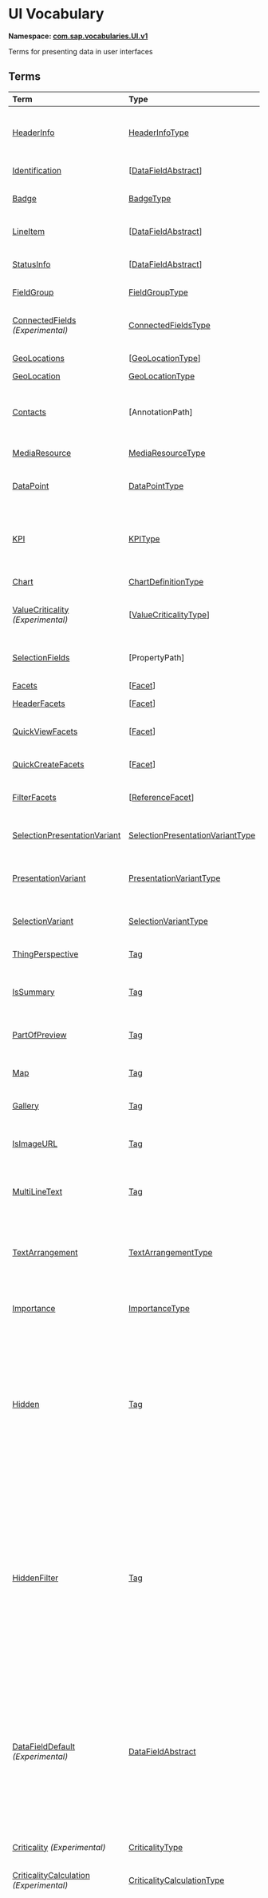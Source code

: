 # UI Vocabulary
**Namespace: [com.sap.vocabularies.UI.v1](UI.xml)**

Terms for presenting data in user interfaces


## Terms

Term|Type|Description
:---|:---|:----------
[HeaderInfo](UI.xml#L35)|[HeaderInfoType](#HeaderInfoType)|<a name="HeaderInfo"></a>Information for the header area of an entity representation. HeaderInfo is mandatory for main entity types of the model
[Identification](UI.xml#L66)|\[[DataFieldAbstract](#DataFieldAbstract)\]|<a name="Identification"></a>Collection of fields identifying the object
[Badge](UI.xml#L71)|[BadgeType](#BadgeType)|<a name="Badge"></a>Information usually displayed in the form of a business card
[LineItem](UI.xml#L99)|\[[DataFieldAbstract](#DataFieldAbstract)\]|<a name="LineItem"></a>Collection of data fields for representation in a table or list
[StatusInfo](UI.xml#L104)|\[[DataFieldAbstract](#DataFieldAbstract)\]|<a name="StatusInfo"></a>Collection of data fields describing the status of an entity
[FieldGroup](UI.xml#L109)|[FieldGroupType](#FieldGroupType)|<a name="FieldGroup"></a>Group of fields with an optional label
[ConnectedFields](UI.xml#L123) *(Experimental)*|[ConnectedFieldsType](#ConnectedFieldsType)|<a name="ConnectedFields"></a>Group of semantically connected fields with a representation template and an optional label
[GeoLocations](UI.xml#L194)|\[[GeoLocationType](#GeoLocationType)\]|<a name="GeoLocations"></a>Collection of geographic locations
[GeoLocation](UI.xml#L198)|[GeoLocationType](#GeoLocationType)|<a name="GeoLocation"></a>Geographic location
[Contacts](UI.xml#L218)|\[AnnotationPath\]|<a name="Contacts"></a>Collection of contacts<p>Each collection item MUST reference an annotation of a Communication.Contact</p>
[MediaResource](UI.xml#L225)|[MediaResourceType](#MediaResourceType)|<a name="MediaResource"></a>Properties that describe a media resource
[DataPoint](UI.xml#L279)|[DataPointType](#DataPointType)|<a name="DataPoint"></a>Visualization of a single point of data, typically a number; may also be textual, e.g. a status value
[KPI](UI.xml#L569)|[KPIType](#KPIType)|<a name="KPI"></a>A Key Performance Indicator (KPI) bundles a SelectionVariant and a DataPoint, and provides details for progressive disclosure
[Chart](UI.xml#L618)|[ChartDefinitionType](#ChartDefinitionType)|<a name="Chart"></a>Visualization of multiple data points
[ValueCriticality](UI.xml#L739) *(Experimental)*|\[[ValueCriticalityType](#ValueCriticalityType)\]|<a name="ValueCriticality"></a>Assign criticalities to primitive values. This information can be used for semantic coloring.
[SelectionFields](UI.xml#L752)|\[PropertyPath\]|<a name="SelectionFields"></a>Properties that might be relevant for filtering a collection of entities of this type
[Facets](UI.xml#L761)|\[[Facet](#Facet)\]|<a name="Facets"></a>Collection of facets
[HeaderFacets](UI.xml#L765)|\[[Facet](#Facet)\]|<a name="HeaderFacets"></a>Facets for additional object header information
[QuickViewFacets](UI.xml#L769)|\[[Facet](#Facet)\]|<a name="QuickViewFacets"></a>Facets that may be used for a quick overview of the object
[QuickCreateFacets](UI.xml#L773)|\[[Facet](#Facet)\]|<a name="QuickCreateFacets"></a>Facets that may be used for a (quick) create of the object
[FilterFacets](UI.xml#L777)|\[[ReferenceFacet](#ReferenceFacet)\]|<a name="FilterFacets"></a>Facets that reference UI.FieldGroup annotations to group filterable fields
[SelectionPresentationVariant](UI.xml#L819)|[SelectionPresentationVariantType](#SelectionPresentationVariantType)|<a name="SelectionPresentationVariant"></a>A SelectionPresentationVariant bundles a Selection Variant and a Presentation Variant
[PresentationVariant](UI.xml#L845)|[PresentationVariantType](#PresentationVariantType)|<a name="PresentationVariant"></a>Defines how the result of a queried collection of entities is shaped and how this result is displayed
[SelectionVariant](UI.xml#L919)|[SelectionVariantType](#SelectionVariantType)|<a name="SelectionVariant"></a>A SelectionVariant denotes a combination of parameters and filters to query the annotated entity set
[ThingPerspective](UI.xml#L1051)|[Tag](https://github.com/oasis-tcs/odata-vocabularies/blob/master/vocabularies/Org.OData.Core.V1.md#Tag)|<a name="ThingPerspective"></a>This term is a Thing Perspective
[IsSummary](UI.xml#L1054)|[Tag](https://github.com/oasis-tcs/odata-vocabularies/blob/master/vocabularies/Org.OData.Core.V1.md#Tag)|<a name="IsSummary"></a>This Facet and all included Facets are the summary of the thing. At most one Facet of a thing can be tagged with this term
[PartOfPreview](UI.xml#L1059)|[Tag](https://github.com/oasis-tcs/odata-vocabularies/blob/master/vocabularies/Org.OData.Core.V1.md#Tag)|<a name="PartOfPreview"></a>This Facet and all included Facets are part of the Thing preview
[Map](UI.xml#L1063)|[Tag](https://github.com/oasis-tcs/odata-vocabularies/blob/master/vocabularies/Org.OData.Core.V1.md#Tag)|<a name="Map"></a>Target MUST reference a UI.GeoLocation, Communication.Address or a collection of these
[Gallery](UI.xml#L1068)|[Tag](https://github.com/oasis-tcs/odata-vocabularies/blob/master/vocabularies/Org.OData.Core.V1.md#Tag)|<a name="Gallery"></a>Target MUST reference a UI.MediaResource
[IsImageURL](UI.xml#L1073)|[Tag](https://github.com/oasis-tcs/odata-vocabularies/blob/master/vocabularies/Org.OData.Core.V1.md#Tag)|<a name="IsImageURL"></a>Properties and terms annotated with this term MUST contain a valid URL referencing an resource with a MIME type image
[MultiLineText](UI.xml#L1079)|[Tag](https://github.com/oasis-tcs/odata-vocabularies/blob/master/vocabularies/Org.OData.Core.V1.md#Tag)|<a name="MultiLineText"></a>Properties annotated with this annotation should be rendered as multi-line text (e.g. text area)
[TextArrangement](UI.xml#L1085)|[TextArrangementType](#TextArrangementType)|<a name="TextArrangement"></a>Describes the arrangement of a code or ID value and its text<p>If used for a single property the Common.Text annotation is annotated</p>
[Importance](UI.xml#L1112)|[ImportanceType](#ImportanceType)|<a name="Importance"></a>Expresses the importance of e.g. a DataField or an annotation
[Hidden](UI.xml#L1127)|[Tag](https://github.com/oasis-tcs/odata-vocabularies/blob/master/vocabularies/Org.OData.Core.V1.md#Tag)|<a name="Hidden"></a>Properties or facets (see UI.Facet) annotated with this term will not be rendered if the annotation evaluates to true.<p>Hidden properties usually carry technical information that is used for application control and is of no direct interest to end users. The annotation value may be an expression to dynamically hide or render the annotated feature.</p>
[HiddenFilter](UI.xml#L1134)|[Tag](https://github.com/oasis-tcs/odata-vocabularies/blob/master/vocabularies/Org.OData.Core.V1.md#Tag)|<a name="HiddenFilter"></a>Properties annotated with this term will not be rendered as filter criteria if the annotation evaluates to true.<p>Properties annotated with `HiddenFilter` are intended as parts of a `$filter` expression that cannot be directly influenced by end users. The properties will be rendered in all other places, e.g. table columns or form fields. This is in contrast to properties annotated with [`UI.Hidden`](#Hidden) that are not rendered at all.</p>
[DataFieldDefault](UI.xml#L1141) *(Experimental)*|[DataFieldAbstract](#DataFieldAbstract)|<a name="DataFieldDefault"></a>Default representation of a property as a datafield, e.g. when the property is added as a table column or form field via personalization<p>Only concrete subtypes of DataFieldAbstract can be used for a DataFieldDefault. For type `DataField` and its subtypes the annotation target SHOULD be the same property that is referenced via a path expression in the `Value` of the datafield.</p>
[Criticality](UI.xml#L1273) *(Experimental)*|[CriticalityType](#CriticalityType)|<a name="Criticality"></a>Service-calculated criticality, alternative to UI.CriticalityCalculation
[CriticalityCalculation](UI.xml#L1278) *(Experimental)*|[CriticalityCalculationType](#CriticalityCalculationType)|<a name="CriticalityCalculation"></a>Parameters for client-calculated criticality, alternative to UI.Criticality
[OrderBy](UI.xml#L1283) *(Experimental)*|PropertyPath|<a name="OrderBy"></a>Sort by the referenced property instead of by the annotated property<p>Example: annotated property `SizeCode` has string values XS, S, M, L, XL, referenced property SizeOrder has numeric values -2, -1, 0, 1, 2. Numeric ordering by SizeOrder will be more understandable than lexicographic ordering by SizeCode.</p>

## <a name="HeaderInfoType"></a>[HeaderInfoType](UI.xml#L40)


Property|Type|Description
:-------|:---|:----------
[TypeName](UI.xml#L41)|String|Name of the main entity type
[TypeNamePlural](UI.xml#L45)|String|Plural form of the name of the main entity type
[Title](UI.xml#L49)|[DataField](#DataField)|Title, e.g. for overview pages
[Description](UI.xml#L52)|[DataField](#DataField)|Description, e.g. for overview pages
[ImageUrl](UI.xml#L55)|URL|Image URL for an instance of the entity type. If the property ImageUrl has a valid value, it can be used for the visualization of the instance. If it is not available or not valid the property TypeImageUrl can be used instead.
[TypeImageUrl](UI.xml#L60)|URL|Image URL for the entity type

## <a name="BadgeType"></a>[BadgeType](UI.xml#L75)


Property|Type|Description
:-------|:---|:----------
[HeadLine](UI.xml#L76)|[DataField](#DataField)|Headline
[Title](UI.xml#L79)|[DataField](#DataField)|Title
[ImageUrl](UI.xml#L82)|URL|Image URL for an instance of the entity type. If the property ImageUrl has a valid value, it can be used for the visualization of the instance. If it is not available or not valid the property TypeImageUrl can be used instead.
[TypeImageUrl](UI.xml#L87)|URL|Image URL for the entity type
[MainInfo](UI.xml#L91)|[DataField](#DataField)|Main information on the business card
[SecondaryInfo](UI.xml#L94)|[DataField](#DataField)|Additional information on the business card

## <a name="FieldGroupType"></a>[FieldGroupType](UI.xml#L113)


Property|Type|Description
:-------|:---|:----------
[Label](UI.xml#L114)|String|Label for the field group
[Data](UI.xml#L118)|\[[DataFieldAbstract](#DataFieldAbstract)\]|Collection of data fields

## <a name="ConnectedFieldsType"></a>[ConnectedFieldsType](UI.xml#L152) *(Experimental)*
Group of semantically connected fields with a representation template and an optional label

Property|Type|Description
:-------|:---|:----------
[Label](UI.xml#L156)|String|Label for the connected fields
[Template](UI.xml#L160)|String|Template for representing the connected fields<p>Template variables are identifiers enclosed in curly braces, e.g. `{MaterialName} - {MaterialClassName}`. The `Data` collection assigns values to the template variables.</p>
[Data](UI.xml#L166)|[Dictionary](https://github.com/oasis-tcs/odata-vocabularies/blob/master/vocabularies/Org.OData.Core.V1.md#Dictionary)|Dictionary of template variables<p>Each template variable used in `Template` must be assigned a value here. The value must be of type [`UI.DataFieldAbstract`](#DataFieldAbstract)</p>

## <a name="GeoLocationType"></a>[GeoLocationType](UI.xml#L202)
Properties that define a geographic location

Property|Type|Description
:-------|:---|:----------
[Latitude](UI.xml#L204)|Double|Geographic latitude
[Longitude](UI.xml#L207)|Double|Geographic longitude
[Location](UI.xml#L210)|GeographyPoint|A point in a round-earth coordinate system
[Address](UI.xml#L213)|[AddressType](Communication.md#AddressType)|vCard-style address

## <a name="MediaResourceType"></a>[MediaResourceType](UI.xml#L229)


Property|Type|Description
:-------|:---|:----------
[Url](UI.xml#L230)|URL|URL of media resource
[ContentType](UI.xml#L234)|MediaType|Content type, such as application/pdf, video/x-flv, image/jpeg
[ByteSize](UI.xml#L238)|Int64|Resource size in bytes
[ChangedAt](UI.xml#L241)|DateTimeOffset|Date of last change
[Thumbnail](UI.xml#L244)|[ImageType](#ImageType)|Thumbnail image
[Title](UI.xml#L247)|[DataField](#DataField)|Resource title
[Description](UI.xml#L250)|[DataField](#DataField)|Resource description

## <a name="ImageType"></a>[ImageType](UI.xml#L254)


Property|Type|Description
:-------|:---|:----------
[Url](UI.xml#L255)|URL|URL of image
[Width](UI.xml#L259)|String|Width of image
[Height](UI.xml#L262)|String|Height of image

## <a name="DataPointType"></a>[DataPointType](UI.xml#L284)


Property|Type|Description
:-------|:---|:----------
[Title](UI.xml#L285)|String|Title of the data point
[Description](UI.xml#L289)|String|Short description
[LongDescription](UI.xml#L293)|String|Full description
[Value](UI.xml#L297)|PrimitiveType|Numeric value<p>               It could be annotated with either `UoM.ISOCurrency` or `UoM.Unit`.               Percentage values are annotated with `UoM.Unit = '%'`.               A renderer should take an optional `Common.Text` annotation into consideration.             </p>
[TargetValue](UI.xml#L307)|PrimitiveType|Target value
[ForecastValue](UI.xml#L310)|PrimitiveType|Forecast value
[MinimumValue](UI.xml#L313)|Decimal|Minimum value (for output rendering)
[MaximumValue](UI.xml#L316)|Decimal|Maximum value (for output rendering)
[ValueFormat](UI.xml#L319)|[NumberFormat](#NumberFormat)|Number format
[Visualization](UI.xml#L322)|[VisualizationType](#VisualizationType)|Preferred visualization
[SampleSize](UI.xml#L325)|PrimitiveType|Sample size used for the determination of the data point; should contain just integer value as Edm.Byte, Edm.SByte, Edm.Intxx, and Edm.Decimal with scale 0.
[ReferencePeriod](UI.xml#L332)|[ReferencePeriod](#ReferencePeriod)|Reference period
[Criticality](UI.xml#L335)|[CriticalityType](#CriticalityType)|Service-calculated criticality, alternative to CriticalityCalculation
[CriticalityRepresentation](UI.xml#L338) *(Experimental)*|[CriticalityRepresentationType](#CriticalityRepresentationType)|Decides if criticality is visualized in addition by means of an icon
[CriticalityCalculation](UI.xml#L342)|[CriticalityCalculationType](#CriticalityCalculationType)|Parameters for client-calculated criticality, alternative to Criticality
[Trend](UI.xml#L345)|[TrendType](#TrendType)|Service-calculated trend, alternative to TrendCalculation
[TrendCalculation](UI.xml#L348)|[TrendCalculationType](#TrendCalculationType)|Parameters for client-calculated trend, alternative to Trend
[Responsible](UI.xml#L351)|[ContactType](Communication.md#ContactType)|Contact person

## <a name="NumberFormat"></a>[NumberFormat](UI.xml#L356)
Describes how to visualise a number

Property|Type|Description
:-------|:---|:----------
[ScaleFactor](UI.xml#L358)|Decimal|Display value in *ScaleFactor* units, e.g. 1000 for k (kilo), 1e6 for M (Mega)
[NumberOfFractionalDigits](UI.xml#L362)|Byte|Number of fractional digits of the scaled value to be visualized

## <a name="VisualizationType"></a>[VisualizationType](UI.xml#L367)


Member|Value|Description
:-----|----:|:----------
[Number](UI.xml#L368)|0|Visualize as a number
[BulletChart](UI.xml#L371)|1|Visualize as bullet chart - requires TargetValue
[Progress](UI.xml#L374)|2|Visualize as progress indicator - requires TargetValue
[Rating](UI.xml#L377)|3|Visualize as partially or completely filled stars/hearts/... - requires TargetValue
[Donut](UI.xml#L381)|4|Visualize as donut, optionally with missing segment - requires TargetValue
[DeltaBulletChart](UI.xml#L384)|5|Visualize as delta bullet chart - requires TargetValue

## <a name="ReferencePeriod"></a>[ReferencePeriod](UI.xml#L389)
Reference period

Property|Type|Description
:-------|:---|:----------
[Description](UI.xml#L391)|String|Short description of the reference period
[Start](UI.xml#L395)|DateTimeOffset|Start of the reference period
[End](UI.xml#L398)|DateTimeOffset|End of the reference period

## <a name="CriticalityType"></a>[CriticalityType](UI.xml#L403)
Criticality of a value or status, represented e.g. via semantic colors (https://experience.sap.com/fiori-design-web/foundation/colors/#semantic-colors)

Member|Value|Description
:-----|----:|:----------
[VeryNegative](UI.xml#L406) *(Experimental)*|-1|Very negative / dark-red status - risk - out of stock - late
[Neutral](UI.xml#L410)|0|Neutral / grey status - inactive - open - in progress
[Negative](UI.xml#L413)|1|Negative / red status - attention - overload - alert
[Critical](UI.xml#L416)|2|Critical / orange status - warning
[Positive](UI.xml#L419)|3|Positive / green status - completed - available - on track - acceptable
[VeryPositive](UI.xml#L422) *(Experimental)*|4|Very positive / blue status - above max stock - excess

## <a name="CriticalityCalculationType"></a>[CriticalityCalculationType](UI.xml#L428): [CriticalityThresholdsType](#CriticalityThresholdsType)
Describes how to calculate the criticality of a value depending on the improvement direction


The calculation is done by comparing a value to the threshold values relevant for the specified improvement direction.

For improvement direction `Target`, the criticality is calculated using both low and high threshold values. It will be
  - Positive if the value is greater than or equal to AcceptanceRangeLowValue and lower than or equal to AcceptanceRangeHighValue
  - Neutral if the value is greater than or equal to ToleranceRangeLowValue and lower than AcceptanceRangeLowValue OR greater than AcceptanceRangeHighValue and lower than or equal to ToleranceRangeHighValue
  - Critical if the value is greater than or equal to DeviationRangeLowValue and lower than ToleranceRangeLowValue OR greater than ToleranceRangeHighValue  and lower than or equal to DeviationRangeHighValue
  - Negative if the value is lower than DeviationRangeLowValue or greater than DeviationRangeHighValue

For improvement direction `Minimize`, the criticality is calculated using the high threshold values. It is
  - Positive if the value is lower than or equal to AcceptanceRangeHighValue
  - Neutral if the value is  greater than AcceptanceRangeHighValue and lower than or equal to ToleranceRangeHighValue
  - Critical if the value is greater than ToleranceRangeHighValue and lower than or equal to DeviationRangeHighValue
  - Negative if the value is greater than DeviationRangeHighValue

For improvement direction `Maximize`, the criticality is calculated using the low threshold values. It is
  - Positive if the value is greater than or equal to AcceptanceRangeLowValue
  - Neutral if the value is less than AcceptanceRangeLowValue and greater than or equal to ToleranceRangeLowValue
  - Critical if the value is lower than ToleranceRangeLowValue and greater than or equal to DeviationRangeLowValue
  - Negative if the value is lower than DeviationRangeLowValue
             
Thresholds are optional. For unassigned values, defaults are determined in this order:
  - For DeviationRange, an omitted LowValue translates into the smallest possible number (-INF), an omitted HighValue translates into the largest possible number (+INF)
  - For ToleranceRange, an omitted LowValue will be initialized with DeviationRangeLowValue, an omitted HighValue will be initialized with DeviationRangeHighValue
  - For AcceptanceRange, an omitted LowValue will be initialized with ToleranceRangeLowValue, an omitted HighValue will be initialized with ToleranceRangeHighValue
          

Property|Type|Description
:-------|:---|:----------
[*AcceptanceRangeLowValue*](UI.xml#L473)|PrimitiveType|Lowest value that is considered positive
[*AcceptanceRangeHighValue*](UI.xml#L476)|PrimitiveType|Highest value that is considered positive
[*ToleranceRangeLowValue*](UI.xml#L479)|PrimitiveType|Lowest value that is considered neutral
[*ToleranceRangeHighValue*](UI.xml#L482)|PrimitiveType|Highest value that is considered neutral
[*DeviationRangeLowValue*](UI.xml#L485)|PrimitiveType|Lowest value that is considered critical
[*DeviationRangeHighValue*](UI.xml#L488)|PrimitiveType|Highest value that is considered critical
[ImprovementDirection](UI.xml#L459)|[ImprovementDirectionType](#ImprovementDirectionType)|Describes in which direction the value improves
[ConstantThresholds](UI.xml#L462) *(Experimental)*|\[[LevelThresholdsType](#LevelThresholdsType)\]|List of thresholds depending on the aggregation level as a set of constant values<p>Constant thresholds shall only be used in order to refine constant values given for the data point overall (aggregation level with empty collection of property paths), but not if the thresholds are based on other measure elements.</p>

## <a name="CriticalityThresholdsType"></a>[CriticalityThresholdsType](UI.xml#L471)
Thresholds for calculating the criticality of a value

**Derived Types:**
- [CriticalityCalculationType](#CriticalityCalculationType)
- [LevelThresholdsType](#LevelThresholdsType)

Property|Type|Description
:-------|:---|:----------
[AcceptanceRangeLowValue](UI.xml#L473)|PrimitiveType|Lowest value that is considered positive
[AcceptanceRangeHighValue](UI.xml#L476)|PrimitiveType|Highest value that is considered positive
[ToleranceRangeLowValue](UI.xml#L479)|PrimitiveType|Lowest value that is considered neutral
[ToleranceRangeHighValue](UI.xml#L482)|PrimitiveType|Highest value that is considered neutral
[DeviationRangeLowValue](UI.xml#L485)|PrimitiveType|Lowest value that is considered critical
[DeviationRangeHighValue](UI.xml#L488)|PrimitiveType|Highest value that is considered critical

## <a name="ImprovementDirectionType"></a>[ImprovementDirectionType](UI.xml#L493)
Describes which direction of a value change is seen as an improvement

Member|Value|Description
:-----|----:|:----------
[Minimize](UI.xml#L495)|1|Lower is better
[Target](UI.xml#L498)|2|Closer to the target is better
[Maximize](UI.xml#L501)|3|Higher is better

## <a name="LevelThresholdsType"></a>[LevelThresholdsType](UI.xml#L506): [CriticalityThresholdsType](#CriticalityThresholdsType) *(Experimental)*
Thresholds for an aggregation level

Property|Type|Description
:-------|:---|:----------
[*AcceptanceRangeLowValue*](UI.xml#L473)|PrimitiveType|Lowest value that is considered positive
[*AcceptanceRangeHighValue*](UI.xml#L476)|PrimitiveType|Highest value that is considered positive
[*ToleranceRangeLowValue*](UI.xml#L479)|PrimitiveType|Lowest value that is considered neutral
[*ToleranceRangeHighValue*](UI.xml#L482)|PrimitiveType|Highest value that is considered neutral
[*DeviationRangeLowValue*](UI.xml#L485)|PrimitiveType|Lowest value that is considered critical
[*DeviationRangeHighValue*](UI.xml#L488)|PrimitiveType|Highest value that is considered critical
[AggregationLevel](UI.xml#L509)|\[PropertyPath\]|An unordered tuple of dimensions, i.e. properties which are intended to be used for grouping in aggregating requests. In analytical UIs, e.g. an analytical chart, the aggregation level typically corresponds to the visible dimensions.

## <a name="TrendType"></a>[TrendType](UI.xml#L515)
The trend of a value

Member|Value|Description
:-----|----:|:----------
[StrongUp](UI.xml#L517)|1|Value grows strongly
[Up](UI.xml#L520)|2|Value grows
[Sideways](UI.xml#L523)|3|Value does not significantly grow or shrink
[Down](UI.xml#L526)|4|Value shrinks
[StrongDown](UI.xml#L529)|5|Value shrinks strongly

## <a name="TrendCalculationType"></a>[TrendCalculationType](UI.xml#L534)
Describes how to calculate the trend of a value


By default, the calculation is done by comparing the difference between Value and ReferenceValue to the threshold values. 
If IsRelativeDifference is set, the difference of Value and ReferenceValue is divided by ReferenceValue and the relative difference is compared.

The trend is 
  - StrongUp if the difference is greater than or equal to StrongUpDifference
  - Up if the difference is less than StrongUpDifference and greater than or equal to UpDifference
  - Sideways if the difference  is less than UpDifference and greater than DownDifference
  - Down if the difference is greater than StrongDownDifference and lower than or equal to DownDifference
  - StrongDown if the difference is lower than or equal to StrongDownDifference

Property|Type|Description
:-------|:---|:----------
[ReferenceValue](UI.xml#L548)|PrimitiveType|Reference value for the calculation, e.g. number of sales for the last year
[IsRelativeDifference](UI.xml#L552)|Boolean|Calculate with a relative difference
[UpDifference](UI.xml#L555)|Decimal|Threshold for Up
[StrongUpDifference](UI.xml#L558)|Decimal|Threshold for StrongUp
[DownDifference](UI.xml#L561)|Decimal|Threshold for Down
[StrongDownDifference](UI.xml#L564)|Decimal|Threshold for StrongDown

## <a name="KPIType"></a>[KPIType](UI.xml#L575)


Property|Type|Description
:-------|:---|:----------
[ID](UI.xml#L576)|String|Optional identifier to reference this instance from an external context
[ShortDescription](UI.xml#L581) *(Experimental)*|String|Very short description
[SelectionVariant](UI.xml#L586)|[SelectionVariantType](#SelectionVariantType)|Selection variant, either specified inline or referencing another annotation via Path
[DataPoint](UI.xml#L590)|[DataPointType](#DataPointType)|Data point, either specified inline or referencing another annotation via Path
[Detail](UI.xml#L594)|[KPIDetailType](#KPIDetailType)|Contains information about KPI details, especially drill-down presentations

## <a name="KPIDetailType"></a>[KPIDetailType](UI.xml#L599)


Property|Type|Description
:-------|:---|:----------
[DefaultPresentationVariant](UI.xml#L600)|[PresentationVariantType](#PresentationVariantType)|Presentation variant, either specified inline or referencing another annotation via Path
[AlternativePresentationVariants](UI.xml#L604)|\[[PresentationVariantType](#PresentationVariantType)\]|A list of alternative presentation variants, either specified inline or referencing another annotation via Path
[SemanticObject](UI.xml#L608)|String|Name of the Semantic Object. If not specified, use Semantic Object annotated at the property referenced in KPI/DataPoint/Value
[Action](UI.xml#L612)|String|Name of the Action on the Semantic Object. If not specified, let user choose which of the available actions to trigger.

## <a name="ChartDefinitionType"></a>[ChartDefinitionType](UI.xml#L622)


Property|Type|Description
:-------|:---|:----------
[Title](UI.xml#L623)|String|Title of the chart
[Description](UI.xml#L627)|String|Short description
[ChartType](UI.xml#L631)|[ChartType](#ChartType)|Chart type
[Measures](UI.xml#L634)|\[PropertyPath\]|Measures of the chart, e.g. size and color in a bubble chart
[MeasureAttributes](UI.xml#L637)|\[[ChartMeasureAttributeType](#ChartMeasureAttributeType)\]|Describes Attributes for Measures. All Measures used in this collection must also be part of the Measures Property.
[Dimensions](UI.xml#L642)|\[PropertyPath\]|Dimensions of the chart, e.g. x- and y-axis of a bubble chart
[DimensionAttributes](UI.xml#L645)|\[[ChartDimensionAttributeType](#ChartDimensionAttributeType)\]|Describes Attributes for Dimensions. All Dimensions used in this collection must also be part of the Dimensions Property.
[Actions](UI.xml#L650)|\[[DataFieldForActionAbstract](#DataFieldForActionAbstract)\]|Available actions

## <a name="ChartType"></a>[ChartType](UI.xml#L655)


Member|Value|Description
:-----|----:|:----------
[Column](UI.xml#L656)|0|
[ColumnStacked](UI.xml#L657)|1|
[ColumnDual](UI.xml#L658)|2|
[ColumnStackedDual](UI.xml#L659)|3|
[ColumnStacked100](UI.xml#L660)|4|
[ColumnStackedDual100](UI.xml#L661)|5|
[Bar](UI.xml#L662)|6|
[BarStacked](UI.xml#L663)|7|
[BarDual](UI.xml#L664)|8|
[BarStackedDual](UI.xml#L665)|9|
[BarStacked100](UI.xml#L666)|10|
[BarStackedDual100](UI.xml#L667)|11|
[Area](UI.xml#L668)|12|
[AreaStacked](UI.xml#L669)|13|
[AreaStacked100](UI.xml#L670)|14|
[HorizontalArea](UI.xml#L671)|15|
[HorizontalAreaStacked](UI.xml#L672)|16|
[HorizontalAreaStacked100](UI.xml#L673)|17|
[Line](UI.xml#L674)|18|
[LineDual](UI.xml#L675)|19|
[Combination](UI.xml#L676)|20|
[CombinationStacked](UI.xml#L677)|21|
[CombinationDual](UI.xml#L678)|22|
[CombinationStackedDual](UI.xml#L679)|23|
[HorizontalCombinationStacked](UI.xml#L680)|24|
[Pie](UI.xml#L681)|25|
[Donut](UI.xml#L682)|26|
[Scatter](UI.xml#L683)|27|
[Bubble](UI.xml#L684)|28|
[Radar](UI.xml#L685)|29|
[HeatMap](UI.xml#L686)|30|
[TreeMap](UI.xml#L687)|31|
[Waterfall](UI.xml#L688)|32|
[Bullet](UI.xml#L689)|33|
[VerticalBullet](UI.xml#L690)|34|
[HorizontalWaterfall](UI.xml#L691)|35|

## <a name="ChartDimensionAttributeType"></a>[ChartDimensionAttributeType](UI.xml#L695)


Property|Type|Description
:-------|:---|:----------
[Dimension](UI.xml#L696)|PropertyPath|
[Role](UI.xml#L697)|[ChartDimensionRoleType](#ChartDimensionRoleType)|
[HierarchyLevel](UI.xml#L698) *(Experimental)*|Int32|For a dimension with a hierarchy, members are selected from this level. The root node of the hierarchy is at level 0.
[ValuesForSequentialColorLevels](UI.xml#L703) *(Experimental)*|\[PrimitiveType\]|All values in this collection should be assigned to levels of the same color.
[EmphasizedValues](UI.xml#L708) *(Experimental)*|\[PrimitiveType\]|All values in this collection should be emphasized.

## <a name="ChartMeasureAttributeType"></a>[ChartMeasureAttributeType](UI.xml#L714)


Property|Type|Description
:-------|:---|:----------
[Measure](UI.xml#L715)|PropertyPath|
[Role](UI.xml#L716)|[ChartMeasureRoleType](#ChartMeasureRoleType)|
[DataPoint](UI.xml#L717)|AnnotationPath|Annotation path MUST end in UI.DataPoint and the DataPoint Value must be the same property as in Measure
[UseSequentialColorLevels](UI.xml#L721) *(Experimental)*|Boolean|All measures for which this setting is true should be assigned to levels of the same color.

## <a name="ChartDimensionRoleType"></a>[ChartDimensionRoleType](UI.xml#L728)


Member|Value|Description
:-----|----:|:----------
[Category](UI.xml#L729)|0|
[Series](UI.xml#L730)|1|

## <a name="ChartMeasureRoleType"></a>[ChartMeasureRoleType](UI.xml#L733)


Member|Value|Description
:-----|----:|:----------
[Axis1](UI.xml#L734)|0|
[Axis2](UI.xml#L735)|1|
[Axis3](UI.xml#L736)|2|

## <a name="ValueCriticalityType"></a>[ValueCriticalityType](UI.xml#L744) *(Experimental)*
Assigns a fixed criticality to a primitive value. This information can be used for semantic coloring.

Property|Type|Description
:-------|:---|:----------
[Value](UI.xml#L748)|PrimitiveType|
[Criticality](UI.xml#L749)|[CriticalityType](#CriticalityType)|

## <a name="Facet"></a>[*Facet*](UI.xml#L781)
Abstract base type for facets

**Derived Types:**
- [CollectionFacet](#CollectionFacet)
- [ReferenceFacet](#ReferenceFacet)
- [ReferenceURLFacet](#ReferenceURLFacet)

Property|Type|Description
:-------|:---|:----------
[Label](UI.xml#L783)|String|Facet label
[ID](UI.xml#L787)|String|Unique identifier of a facet. ID should be stable, as long as the perceived semantics of the facet is unchanged.

## <a name="CollectionFacet"></a>[CollectionFacet](UI.xml#L792): [Facet](#Facet)
Collection of facets

Property|Type|Description
:-------|:---|:----------
[*Label*](UI.xml#L783)|String|Facet label
[*ID*](UI.xml#L787)|String|Unique identifier of a facet. ID should be stable, as long as the perceived semantics of the facet is unchanged.
[Facets](UI.xml#L794)|\[[Facet](#Facet)\]|Nested facets. An empty collection may be used as a placeholder for content added via extension points.

## <a name="ReferenceFacet"></a>[ReferenceFacet](UI.xml#L799): [Facet](#Facet)
Facet that refers to a thing perspective, e.g. LineItem

Property|Type|Description
:-------|:---|:----------
[*Label*](UI.xml#L783)|String|Facet label
[*ID*](UI.xml#L787)|String|Unique identifier of a facet. ID should be stable, as long as the perceived semantics of the facet is unchanged.
[Target](UI.xml#L801)|AnnotationPath|Referenced information: Communication.Contact, Communication.Address, or a term that is tagged with UI.ThingPerspective, e.g. UI.StatusInfo, UI.LineItem, UI.Identification, UI.FieldGroup, UI.Badge

## <a name="ReferenceURLFacet"></a>[ReferenceURLFacet](UI.xml#L806): [Facet](#Facet)
Facet that refers to a URL

Property|Type|Description
:-------|:---|:----------
[*Label*](UI.xml#L783)|String|Facet label
[*ID*](UI.xml#L787)|String|Unique identifier of a facet. ID should be stable, as long as the perceived semantics of the facet is unchanged.
[Url](UI.xml#L808)|URL|URL of referenced information
[UrlContentType](UI.xml#L812)|MediaType|Media type of referenced information

## <a name="SelectionPresentationVariantType"></a>[SelectionPresentationVariantType](UI.xml#L825)


Property|Type|Description
:-------|:---|:----------
[ID](UI.xml#L826)|String|Optional identifier to reference this variant from an external context
[Text](UI.xml#L831)|String|Name of the bundling variant
[SelectionVariant](UI.xml#L835)|[SelectionVariantType](#SelectionVariantType)|Selection variant, either specified inline or referencing another annotation via Path
[PresentationVariant](UI.xml#L839)|[PresentationVariantType](#PresentationVariantType)|Presentation variant, either specified inline or referencing another annotation via Path

## <a name="PresentationVariantType"></a>[PresentationVariantType](UI.xml#L851)


Property|Type|Description
:-------|:---|:----------
[ID](UI.xml#L852)|String|Optional identifier to reference this variant from an external context
[Text](UI.xml#L855)|String|Name of the presentation variant
[MaxItems](UI.xml#L859)|Int32|Maximum number of items that should be included in the result
[SortOrder](UI.xml#L862)|\[[SortOrderType](Common.md#SortOrderType)\]|Collection can be provided inline or as a reference to a Common.SortOrder annotation via Path
[GroupBy](UI.xml#L866)|\[PropertyPath\]|Sequence of groupable properties p1, p2, ... defining how the result is composed of instances representing groups, one for each combination of value properties in the queried collection. The sequence specifies a certain level of aggregation for the queried collection, and every group instance will provide aggregated values for properties that are aggregatable. Moreover, the series of sub-sequences (p1), (p1, p2), ... forms a leveled hierarchy, which may become relevant in combination with `InitialExpansionLevel`.
[TotalBy](UI.xml#L875)|\[PropertyPath\]|Sub-sequence q1, q2, ... of properties p1, p2, ... specified in GroupBy. With this, additional levels of aggregation are requested in addition to the most granular level defined by GroupBy: Every element in the series of sub-sequences (q1), (q1, q2), ... introduces an additional aggregation level included in the result.
[Total](UI.xml#L882)|\[PropertyPath\]|Aggregatable properties for which aggregated values should be provided for the additional aggregation levels specified in TotalBy.
[IncludeGrandTotal](UI.xml#L887)|Boolean|Result should include a grand total for the properties specified in Total
[InitialExpansionLevel](UI.xml#L890)|Int32|Level up to which the hierarchy defined for the queried collection should be expanded initially. The hierarchy may be implicitly imposed by the sequence of the GroupBy, or by an explicit hierarchy annotation.
[Visualizations](UI.xml#L896)|\[AnnotationPath\]|Lists available visualization types. Currently supported types are `UI.LineItem`, `UI.Chart`, and `UI.DataPoint`. For each type, no more than a single annotation is meaningful. Multiple instances of the same visualization type shall be modeled with different presentation variants. A reference to `UI.Lineitem` should always be part of collection (least common denominator for renderers). The first entry of the collection is the default visualization.
[RequestAtLeast](UI.xml#L906)|\[PropertyPath\]|Properties that should always be included in the result of the queried collection
[SelectionFields](UI.xml#L910) *(Experimental)*|\[PropertyPath\]|Properties that should be presented for filtering a collection of entities. Can be provided inline or as a reference to a `UI.SelectionFields` annotation via Path.

## <a name="SelectionVariantType"></a>[SelectionVariantType](UI.xml#L924)


Property|Type|Description
:-------|:---|:----------
[ID](UI.xml#L925)|String|May contain identifier to reference this instance from an external context
[Text](UI.xml#L930)|String|Name of the selection variant
[Parameters](UI.xml#L934)|\[[ParameterAbstract](#ParameterAbstract)\]|Parameters of the selection variant
[FilterExpression](UI.xml#L937)|String|Filter string for query part of URL, without `$filter=`
[SelectOptions](UI.xml#L942)|\[[SelectOptionType](#SelectOptionType)\]|ABAP Select Options Pattern

## <a name="ParameterAbstract"></a>[*ParameterAbstract*](UI.xml#L949)
Key property of a parameter entity type

**Derived Types:**
- [Parameter](#Parameter)
- [IntervalParameter](#IntervalParameter)

## <a name="Parameter"></a>[Parameter](UI.xml#L952): [ParameterAbstract](#ParameterAbstract)
Single-valued parameter

Property|Type|Description
:-------|:---|:----------
[PropertyName](UI.xml#L954)|PropertyPath|Path to a key property of a parameter entity type
[PropertyValue](UI.xml#L957)|PrimitiveType|Value for the key property

## <a name="IntervalParameter"></a>[IntervalParameter](UI.xml#L961): [ParameterAbstract](#ParameterAbstract)
Interval parameter formed with a 'from' and a 'to' property

Property|Type|Description
:-------|:---|:----------
[PropertyNameFrom](UI.xml#L963)|PropertyPath|Path to the 'from' property of a parameter entity type
[PropertyValueFrom](UI.xml#L966)|PrimitiveType|Value for the 'from' property
[PropertyNameTo](UI.xml#L969)|PropertyPath|Path to the 'to' property of a parameter entity type
[PropertyValueTo](UI.xml#L972)|PrimitiveType|Value for the 'to' property

## <a name="SelectOptionType"></a>[SelectOptionType](UI.xml#L977)
List of value ranges for a single property

Property|Type|Description
:-------|:---|:----------
[PropertyName](UI.xml#L979)|PropertyPath|Path to the property
[Ranges](UI.xml#L982)|\[[SelectionRangeType](#SelectionRangeType)\]|List of value ranges

## <a name="SelectionRangeType"></a>[SelectionRangeType](UI.xml#L987)
Value range. If the range option only requires a single value, the value must be in the property Low

Property|Type|Description
:-------|:---|:----------
[Sign](UI.xml#L991)|[SelectionRangeSignType](#SelectionRangeSignType)|Include or exclude values
[Option](UI.xml#L994)|[SelectionRangeOptionType](#SelectionRangeOptionType)|Comparison operator
[Low](UI.xml#L997)|PrimitiveType|Single value or lower interval boundary
[High](UI.xml#L1000)|PrimitiveType|Upper interval boundary

## <a name="SelectionRangeSignType"></a>[SelectionRangeSignType](UI.xml#L1005)


Member|Value|Description
:-----|----:|:----------
[I](UI.xml#L1006)|0|Inclusive
[E](UI.xml#L1009)|1|Exclusive

## <a name="SelectionRangeOptionType"></a>[SelectionRangeOptionType](UI.xml#L1014)
Comparison operator

Member|Value|Description
:-----|----:|:----------
[EQ](UI.xml#L1016)|0|Equal to
[BT](UI.xml#L1019)|1|Between
[CP](UI.xml#L1022)|2|Contains pattern
[LE](UI.xml#L1025)|3|Less than or equal to
[GE](UI.xml#L1028)|4|Greater than or equal to
[NE](UI.xml#L1031)|5|Not equal to
[NB](UI.xml#L1034)|6|Not between
[NP](UI.xml#L1037)|7|Does not contain pattern
[GT](UI.xml#L1040)|8|Greater than
[LT](UI.xml#L1043)|9|Less than

## <a name="TextArrangementType"></a>[TextArrangementType](UI.xml#L1089)


Member|Value|Description
:-----|----:|:----------
[TextFirst](UI.xml#L1090)|0|Text is first, followed by the code/ID (e.g. in parentheses)
[TextLast](UI.xml#L1093)|1|Code/ID is first, followed by the text (e.g. separated by a dash)
[TextSeparate](UI.xml#L1096)|2|Code/ID and text are represented separately
[TextOnly](UI.xml#L1099)|3|Only text is represented, code/ID is hidden (e.g. for UUIDs)

## <a name="ImportanceType"></a>[ImportanceType](UI.xml#L1115)


Member|Value|Description
:-----|----:|:----------
[High](UI.xml#L1116)|0|High importance
[Medium](UI.xml#L1119)|1|Medium importance
[Low](UI.xml#L1122)|2|Low importance

## <a name="DataFieldAbstract"></a>[*DataFieldAbstract*](UI.xml#L1149)


**Derived Types:**
- [DataFieldForAnnotation](#DataFieldForAnnotation)
- *[DataFieldForActionAbstract](#DataFieldForActionAbstract)*
  - [DataFieldForAction](#DataFieldForAction)
  - [DataFieldForIntentBasedNavigation](#DataFieldForIntentBasedNavigation)
- [DataField](#DataField)
  - [DataFieldWithAction](#DataFieldWithAction)
  - [DataFieldWithIntentBasedNavigation](#DataFieldWithIntentBasedNavigation)
  - [DataFieldWithNavigationPath](#DataFieldWithNavigationPath)
  - [DataFieldWithUrl](#DataFieldWithUrl)

Property|Type|Description
:-------|:---|:----------
[Label](UI.xml#L1150)|String|A short, human-readable text suitable for labels and captions in UIs
[Criticality](UI.xml#L1154)|[CriticalityType](#CriticalityType)|Criticality of the data field value
[CriticalityRepresentation](UI.xml#L1157)|[CriticalityRepresentationType](#CriticalityRepresentationType)|Decides if criticality is visualized in addition by means of an icon
[IconUrl](UI.xml#L1160)|URL|Optional icon to decorate the value

## <a name="CriticalityRepresentationType"></a>[CriticalityRepresentationType](UI.xml#L1166)


Member|Value|Description
:-----|----:|:----------
[WithIcon](UI.xml#L1167)|0|Criticality is represented with an icon
[WithoutIcon](UI.xml#L1170)|1|Criticality is represented without icon, e.g. only via text color

## <a name="DataFieldForAnnotation"></a>[DataFieldForAnnotation](UI.xml#L1175): [DataFieldAbstract](#DataFieldAbstract)


Property|Type|Description
:-------|:---|:----------
[*Label*](UI.xml#L1150)|String|A short, human-readable text suitable for labels and captions in UIs
[*Criticality*](UI.xml#L1154)|[CriticalityType](#CriticalityType)|Criticality of the data field value
[*CriticalityRepresentation*](UI.xml#L1157)|[CriticalityRepresentationType](#CriticalityRepresentationType)|Decides if criticality is visualized in addition by means of an icon
[*IconUrl*](UI.xml#L1160)|URL|Optional icon to decorate the value
[Target](UI.xml#L1176)|AnnotationPath|Target MUST reference an annotation of terms Communication.Contact, Communication.Address, UI.DataPoint, UI.Chart, UI.FieldGroup, or UI.ConnectedFields

## <a name="DataFieldForActionAbstract"></a>[*DataFieldForActionAbstract*](UI.xml#L1182): [DataFieldAbstract](#DataFieldAbstract)
Abstract type to bundle DataFieldForAction and DataFieldForIntentBasedNavigation

**Derived Types:**
- [DataFieldForAction](#DataFieldForAction)
- [DataFieldForIntentBasedNavigation](#DataFieldForIntentBasedNavigation)

Property|Type|Description
:-------|:---|:----------
[*Label*](UI.xml#L1150)|String|A short, human-readable text suitable for labels and captions in UIs
[*Criticality*](UI.xml#L1154)|[CriticalityType](#CriticalityType)|Criticality of the data field value
[*CriticalityRepresentation*](UI.xml#L1157)|[CriticalityRepresentationType](#CriticalityRepresentationType)|Decides if criticality is visualized in addition by means of an icon
[*IconUrl*](UI.xml#L1160)|URL|Optional icon to decorate the value
[Inline](UI.xml#L1185)|Boolean|Action should be placed close to (or even inside) the visualized term
[Determining](UI.xml#L1188)|Boolean|Determines whether the action completes a process step (e.g. approve, reject).

## <a name="DataFieldForAction"></a>[DataFieldForAction](UI.xml#L1194): [DataFieldForActionAbstract](#DataFieldForActionAbstract)
The action is NOT tied to a data value (in contrast to DataFieldWithAction)

Property|Type|Description
:-------|:---|:----------
[*Label*](UI.xml#L1150)|String|A short, human-readable text suitable for labels and captions in UIs
[*Criticality*](UI.xml#L1154)|[CriticalityType](#CriticalityType)|Criticality of the data field value
[*CriticalityRepresentation*](UI.xml#L1157)|[CriticalityRepresentationType](#CriticalityRepresentationType)|Decides if criticality is visualized in addition by means of an icon
[*IconUrl*](UI.xml#L1160)|URL|Optional icon to decorate the value
[*Inline*](UI.xml#L1185)|Boolean|Action should be placed close to (or even inside) the visualized term
[*Determining*](UI.xml#L1188)|Boolean|Determines whether the action completes a process step (e.g. approve, reject).
[Action](UI.xml#L1196)|[QualifiedName](Common.md#QualifiedName)|Qualified name of an Action, Function, ActionImport or FunctionImport in scope
[InvocationGrouping](UI.xml#L1200)|[OperationGroupingType](#OperationGroupingType)|Expresses how invocations of this action on multiple instances should be grouped

## <a name="OperationGroupingType"></a>[OperationGroupingType](UI.xml#L1205)


Member|Value|Description
:-----|----:|:----------
[Isolated](UI.xml#L1206)|0|
[ChangeSet](UI.xml#L1207)|1|

## <a name="DataFieldForIntentBasedNavigation"></a>[DataFieldForIntentBasedNavigation](UI.xml#L1210): [DataFieldForActionAbstract](#DataFieldForActionAbstract)
The navigation intent is NOT tied to a data value (in contrast to DataFieldWithIntentBasedNavigation), the data field represents a navigation trigger.

Property|Type|Description
:-------|:---|:----------
[*Label*](UI.xml#L1150)|String|A short, human-readable text suitable for labels and captions in UIs
[*Criticality*](UI.xml#L1154)|[CriticalityType](#CriticalityType)|Criticality of the data field value
[*CriticalityRepresentation*](UI.xml#L1157)|[CriticalityRepresentationType](#CriticalityRepresentationType)|Decides if criticality is visualized in addition by means of an icon
[*IconUrl*](UI.xml#L1160)|URL|Optional icon to decorate the value
[*Inline*](UI.xml#L1185)|Boolean|Action should be placed close to (or even inside) the visualized term
[*Determining*](UI.xml#L1188)|Boolean|Determines whether the action completes a process step (e.g. approve, reject).
[SemanticObject](UI.xml#L1213)|String|Name of the Semantic Object
[Action](UI.xml#L1216)|String|Name of the Action on the Semantic Object. If not specified, let user choose which of the available actions to trigger.
[RequiresContext](UI.xml#L1220)|Boolean|Determines whether a context needs to be passed to the target of this navigation.

## <a name="DataField"></a>[DataField](UI.xml#L1226): [DataFieldAbstract](#DataFieldAbstract)


**Derived Types:**
- [DataFieldWithAction](#DataFieldWithAction)
- [DataFieldWithIntentBasedNavigation](#DataFieldWithIntentBasedNavigation)
- [DataFieldWithNavigationPath](#DataFieldWithNavigationPath)
- [DataFieldWithUrl](#DataFieldWithUrl)

Property|Type|Description
:-------|:---|:----------
[*Label*](UI.xml#L1150)|String|A short, human-readable text suitable for labels and captions in UIs
[*Criticality*](UI.xml#L1154)|[CriticalityType](#CriticalityType)|Criticality of the data field value
[*CriticalityRepresentation*](UI.xml#L1157)|[CriticalityRepresentationType](#CriticalityRepresentationType)|Decides if criticality is visualized in addition by means of an icon
[*IconUrl*](UI.xml#L1160)|URL|Optional icon to decorate the value
[Value](UI.xml#L1227)|PrimitiveType|The data field's value

## <a name="DataFieldWithAction"></a>[DataFieldWithAction](UI.xml#L1233): [DataField](#DataField)
The action is tied to a data value which could be render as a button or link that triggers the action. This is in contrast to DataFieldForAction which is not tied to a specific data value.

Property|Type|Description
:-------|:---|:----------
[*Label*](UI.xml#L1150)|String|A short, human-readable text suitable for labels and captions in UIs
[*Criticality*](UI.xml#L1154)|[CriticalityType](#CriticalityType)|Criticality of the data field value
[*CriticalityRepresentation*](UI.xml#L1157)|[CriticalityRepresentationType](#CriticalityRepresentationType)|Decides if criticality is visualized in addition by means of an icon
[*IconUrl*](UI.xml#L1160)|URL|Optional icon to decorate the value
[*Value*](UI.xml#L1227)|PrimitiveType|The data field's value
[Action](UI.xml#L1236)|[QualifiedName](Common.md#QualifiedName)|Qualified name of an Action, Function, ActionImport or FunctionImport in scope

## <a name="DataFieldWithIntentBasedNavigation"></a>[DataFieldWithIntentBasedNavigation](UI.xml#L1242): [DataField](#DataField)
The navigation intent is tied to a data value which should be rendered as a hyperlink. This is in contrast to DataFieldForIntentBasedNavigation which is not tied to a specific data value.

Property|Type|Description
:-------|:---|:----------
[*Label*](UI.xml#L1150)|String|A short, human-readable text suitable for labels and captions in UIs
[*Criticality*](UI.xml#L1154)|[CriticalityType](#CriticalityType)|Criticality of the data field value
[*CriticalityRepresentation*](UI.xml#L1157)|[CriticalityRepresentationType](#CriticalityRepresentationType)|Decides if criticality is visualized in addition by means of an icon
[*IconUrl*](UI.xml#L1160)|URL|Optional icon to decorate the value
[*Value*](UI.xml#L1227)|PrimitiveType|The data field's value
[SemanticObject](UI.xml#L1245)|String|Name of the Semantic Object
[Action](UI.xml#L1248)|String|Name of the Action on the Semantic Object. If not specified, let user choose which of the available actions to trigger.

## <a name="DataFieldWithNavigationPath"></a>[DataFieldWithNavigationPath](UI.xml#L1254): [DataField](#DataField)


Property|Type|Description
:-------|:---|:----------
[*Label*](UI.xml#L1150)|String|A short, human-readable text suitable for labels and captions in UIs
[*Criticality*](UI.xml#L1154)|[CriticalityType](#CriticalityType)|Criticality of the data field value
[*CriticalityRepresentation*](UI.xml#L1157)|[CriticalityRepresentationType](#CriticalityRepresentationType)|Decides if criticality is visualized in addition by means of an icon
[*IconUrl*](UI.xml#L1160)|URL|Optional icon to decorate the value
[*Value*](UI.xml#L1227)|PrimitiveType|The data field's value
[Target](UI.xml#L1255)|NavigationPropertyPath|Contains either a navigation property or a term cast, where term is of type Edm.EntityType or a concrete entity type or a collection of these types

## <a name="DataFieldWithUrl"></a>[DataFieldWithUrl](UI.xml#L1262): [DataField](#DataField)


Property|Type|Description
:-------|:---|:----------
[*Label*](UI.xml#L1150)|String|A short, human-readable text suitable for labels and captions in UIs
[*Criticality*](UI.xml#L1154)|[CriticalityType](#CriticalityType)|Criticality of the data field value
[*CriticalityRepresentation*](UI.xml#L1157)|[CriticalityRepresentationType](#CriticalityRepresentationType)|Decides if criticality is visualized in addition by means of an icon
[*IconUrl*](UI.xml#L1160)|URL|Optional icon to decorate the value
[*Value*](UI.xml#L1227)|PrimitiveType|The data field's value
[Url](UI.xml#L1263)|URL|Target of the hyperlink
[UrlContentType](UI.xml#L1267)|MediaType|Media type of the hyperlink target, e.g. `video/mp4`
